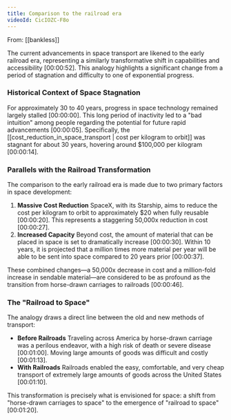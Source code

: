 ```yaml
---
title: Comparison to the railroad era
videoId: CicIOZC-F8o
---
```


From: [[bankless]] <br/> 

The current advancements in space transport are likened to the early railroad era, representing a similarly transformative shift in capabilities and accessibility <a class="yt-timestamp" data-t="00:00:52">[00:00:52]</a>. This analogy highlights a significant change from a period of stagnation and difficulty to one of exponential progress.

### Historical Context of Space Stagnation

For approximately 30 to 40 years, progress in space technology remained largely stalled <a class="yt-timestamp" data-t="00:00:00">[00:00:00]</a>. This long period of inactivity led to a "bad intuition" among people regarding the potential for future rapid advancements <a class="yt-timestamp" data-t="00:00:05">[00:00:05]</a>. Specifically, the [[cost_reduction_in_space_transport | cost per kilogram to orbit]] was stagnant for about 30 years, hovering around $100,000 per kilogram <a class="yt-timestamp" data-t="00:00:14">[00:00:14]</a>.

### Parallels with the Railroad Transformation

The comparison to the early railroad era is made due to two primary factors in space development:
1.  **Massive Cost Reduction** SpaceX, with its Starship, aims to reduce the cost per kilogram to orbit to approximately $20 when fully reusable <a class="yt-timestamp" data-t="00:00:20">[00:00:20]</a>. This represents a staggering 50,000x reduction in cost <a class="yt-timestamp" data-t="00:00:27">[00:00:27]</a>.
2.  **Increased Capacity** Beyond cost, the amount of material that can be placed in space is set to dramatically increase <a class="yt-timestamp" data-t="00:00:30">[00:00:30]</a>. Within 10 years, it is projected that a million times more material per year will be able to be sent into space compared to 20 years prior <a class="yt-timestamp" data-t="00:00:37">[00:00:37]</a>.

These combined changes—a 50,000x decrease in cost and a million-fold increase in sendable material—are considered to be as profound as the transition from horse-drawn carriages to railroads <a class="yt-timestamp" data-t="00:00:46">[00:00:46]</a>.

### The "Railroad to Space"

The analogy draws a direct line between the old and new methods of transport:
*   **Before Railroads** Traveling across America by horse-drawn carriage was a perilous endeavor, with a high risk of death or severe disease <a class="yt-timestamp" data-t="00:01:00">[00:01:00]</a>. Moving large amounts of goods was difficult and costly <a class="yt-timestamp" data-t="00:01:13">[00:01:13]</a>.
*   **With Railroads** Railroads enabled the easy, comfortable, and very cheap transport of extremely large amounts of goods across the United States <a class="yt-timestamp" data-t="00:01:10">[00:01:10]</a>.

This transformation is precisely what is envisioned for space: a shift from "horse-drawn carriages to space" to the emergence of "railroad to space" <a class="yt-timestamp" data-t="00:01:20">[00:01:20]</a>.